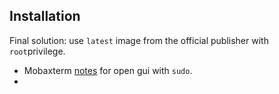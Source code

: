 ## Installation
Final solution: use `latest` image from the official publisher with `root`privilege.

+ Mobaxterm [notes](https://blog.mobatek.net/post/how-to-keep-X11-display-after-su-or-sudo/) for open gui with `sudo`.
+ 
<!--stackedit_data:
eyJoaXN0b3J5IjpbLTEzNDc0NjU5NTUsMTY5MjkxOTY5Nl19
-->